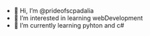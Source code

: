 - 👋 Hi, I’m @prideofscpadalia
- 👀 I’m interested in learning webDevelopment
- 🌱 I’m currently learning pyhton and c#
<!---
prideofscpadalia/prideofscpadalia is a ✨ special ✨ repository because its `README.md` (this file) appears on your GitHub profile.
You can click the Preview link to take a look at your changes.
--->
